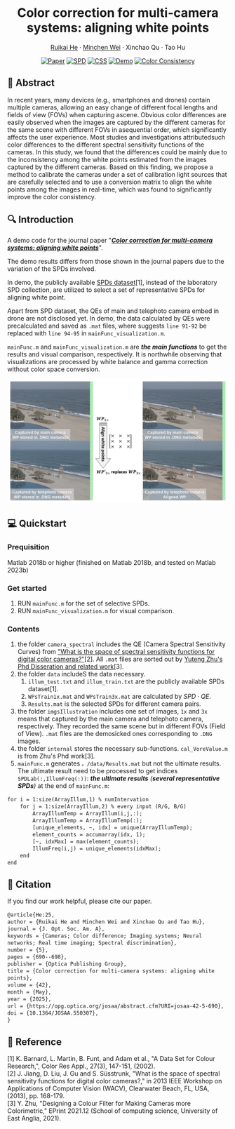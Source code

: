 <p align="center">
    <h1 align="center">Color correction for multi-camera systems: aligning white points</h1>
    <p align="center">
        <a href="https://carrybio.netlify.app/about/">Ruikai He</a>
        ·
        <a href="https://scholar.google.com/citations?user=vyrC0lwAAAAJ&hl=en">Minchen Wei</a>
        ·
        <a>Xinchao Qu</a>
        ·
        <a>Tao Hu</a>
    </p>
</p>

<div align="center">

[![Paper](https://img.shields.io/badge/Paper-JOSA_A-blue)](https://opg.optica.org/josaa/upcoming_pdf.cfm?id=550307)
[![SPD](https://img.shields.io/badge/Dataset-SPD-%23cda6c3)](https://www.semanticscholar.org/paper/A-data-set-for-color-research-Barnard-Martin/58400ccf99214b17c6a9b6d460515293adc88fec)
[![CSS](https://img.shields.io/badge/Dataset-CSS-%23cda6c3)](https://ieeexplore.ieee.org/document/6475015)
[![Demo](https://img.shields.io/badge/Demo-Code-%2380f69a)](https://github.com/Hurricane-k/Demo-AlignWhitePoints)
[![Color Consistency](https://img.shields.io/badge/Color_Consistency-White_Balance-%23357DBD)]()

</div>

## 🔖 Abstract

In recent years, many devices (e.g., smartphones and drones) contain multiple cameras, allowing an easy change of
different focal lengths and fields of view (FOVs) when capturing ascene. Obvious color differences are easily observed when
the images are captured by the different cameras for the same scene with different FOVs in asequential order, which
significantly affects the user experience. Most studies and investigations attributedsuch color differences to the different spectral sensitivity functions of the cameras. In this study, we found that the differences could be mainly due
to the inconsistency among the white points estimated from the images captured by the different cameras. Based on
this finding, we propose a method to calibrate the cameras under a set of calibration light sources that are carefully
selected and to use a conversion matrix to align the white points among the images in real-time, which was found to
significantly improve the color consistency.

## 🔍 Introduction
A demo code for the journal paper "***[Color correction for multi-camera systems: aligning white points](https://opg.optica.org/josaa/upcoming_pdf.cfm?id=550307)***".

The demo results differs from those shown in the journal papers due to the variation of the SPDs involved.

In demo, the publicly available [SPDs dataset](https://www.semanticscholar.org/paper/A-data-set-for-color-research-Barnard-Martin/58400ccf99214b17c6a9b6d460515293adc88fec)[1], instead of the laboratory SPD collection, are utilized to select a set of representative SPDs for aligning white point. 

Apart from SPD dataset, the QEs of main and telephoto camera embed in drone are not disclosed yet. In demo, the data calculated by QEs were precalculated and saved as `.mat` files, where suggests  `line 91-92` be replaced with `line 94-95` in `mainFunc_visualization.m`.

`mainFunc.m` and `mainFunc_visualization.m` are ***the main functions*** to get the results and visual comparison, respectively. It is northwhile observing that visualizations are processed by white balance and gamma correction without color space conversion.

![](demo_vis.png)

## 💻 Quickstart
### Prequisition
Matlab 2018b or higher (finished on Matlab 2018b, and tested on Matlab 2023b)
### Get started
1. RUN `mainFunc.m` for the set of selective SPDs.
2. RUN `mainFunc_visualization.m` for visual comparison.
### Contents
1. the folder `camera_spectral` includes the QE (Camera Spectral Sensitivity Curves) from ["What is the space of spectral sensitivity functions for digital color cameras?"](https://ieeexplore.ieee.org/document/6475015)[2]. All `.mat` files are sorted out by [Yuteng Zhu's Phd Disseration and related work](https://ueaeprints.uea.ac.uk/id/eprint/82695/)[3].
2. the folder `data` includeS the data necessary.
     1. `illum_test.txt` and `illum_train.txt` are the publicly available SPDs dataset[1].
     2. `WPsTrain1x.mat` and `WPsTrain3x.mat` are calculated by $SPD \cdot QE$.
     3. `Results.mat` is the selected SPDs for different camera pairs.
3. the folder `imgsIllustration` includes one set of images, `1x` and `3x` means that captured by the main camera and telephoto camera, respectively. They recorded the same scene but in different FOVs (Field of View). `.mat` files are the demosicked ones corresponding to `.DNG` images.
4. the folder `internal` stores the necessary sub-functions. `cal_VoreValue.m` is from Zhu's Phd work[3].
5. `mainFunc.m` generates `。/data/Results.mat` but not the ultimate results. The ultimate result need to be processed to get indices `SPDLab(:,IllumFreq(:))`: ***the ultimate results** (**several representative SPDs**)* at the end of `mainFunc.m`:
```
for i = 1:size(ArrayIllum,1) % numIntervation
    for j = 1:size(ArrayIllum,2) % every input (R/G, B/G)
        ArrayIllumTemp = ArrayIllum(i,j,:); 
        ArrayIllumTemp = ArrayIllumTemp(:);
        [unique_elements, ~, idx] = unique(ArrayIllumTemp);
        element_counts = accumarray(idx, 1);
        [~, idxMax] = max(element_counts);
        IllumFreq(i,j) = unique_elements(idxMax);
    end
end
```

## 📧 Citation
If you find our work helpful, please cite our paper.
```
@article{He:25,
author = {Ruikai He and Minchen Wei and Xinchao Qu and Tao Hu},
journal = {J. Opt. Soc. Am. A},
keywords = {Cameras; Color difference; Imaging systems; Neural networks; Real time imaging; Spectral discrimination},
number = {5},
pages = {690--698},
publisher = {Optica Publishing Group},
title = {Color correction for multi-camera systems: aligning white points},
volume = {42},
month = {May},
year = {2025},
url = {https://opg.optica.org/josaa/abstract.cfm?URI=josaa-42-5-690},
doi = {10.1364/JOSAA.550307},
}
```

## 📖 Reference
[1] K. Barnard, L. Martin, B. Funt, and Adam et al., "A Data Set for Colour Research,", Color Res Appl., 27(3), 147-151, (2002). <br>
[2] J. Jiang, D. Liu, J. Gu and S. Süsstrunk, "What is the space of spectral sensitivity functions for digital color cameras?," in 2013 IEEE Workshop on Applications of Computer Vision (WACV), Clearwater Beach, FL, USA, (2013), pp. 168-179.<br>
[3] Y. Zhu, "Designing a Colour Filter for Making Cameras more Colorimetric," EPrint 2021.12 (School of computing science, University of East Anglia, 2021).
